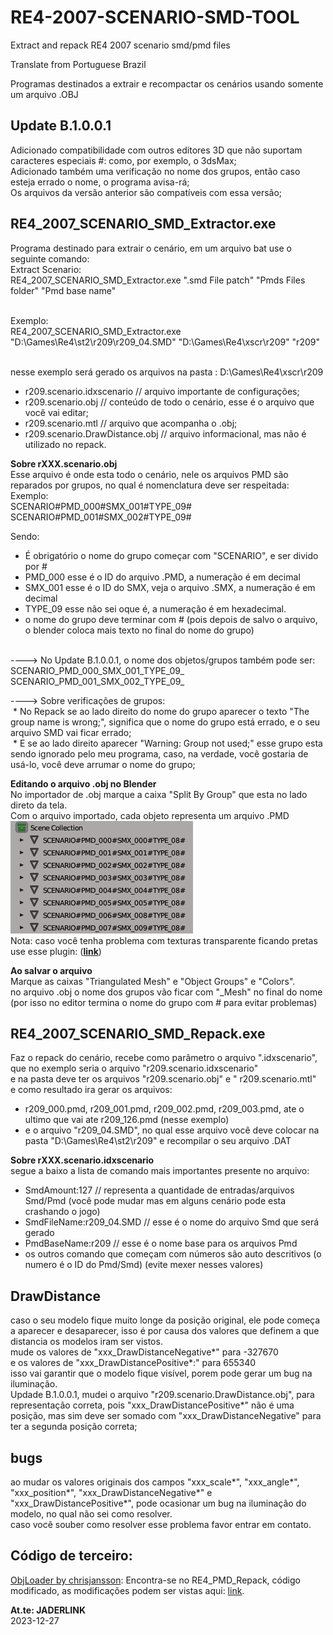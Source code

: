 # RE4-2007-SCENARIO-SMD-TOOL
Extract and repack RE4 2007 scenario smd/pmd files

Translate from Portuguese Brazil

Programas destinados a extrair e recompactar os cenários usando somente um arquivo .OBJ

## Update B.1.0.0.1

Adicionado compatibilidade com outros editores 3D que não suportam caracteres especiais #: como, por exemplo, o 3dsMax;
<br> Adicionado também uma verificação no nome dos grupos, então caso esteja errado o nome, o programa avisa-rá;
<br> Os arquivos da versão anterior são compatíveis com essa versão;

 ## RE4_2007_SCENARIO_SMD_Extractor.exe

Programa destinado para extrair o cenário, em um arquivo bat use o seguinte comando:
<br>Extract Scenario:
<br>RE4_2007_SCENARIO_SMD_Extractor.exe ".smd File patch" "Pmds Files folder" "Pmd base name"

<br>Exemplo:
<br>RE4_2007_SCENARIO_SMD_Extractor.exe "D:\Games\Re4\st2\r209\r209_04.SMD" "D:\Games\Re4\xscr\r209" "r209"

<br> nesse exemplo será gerado os arquivos na pasta : D:\Games\Re4\xscr\r209

* r209.scenario.idxscenario  // arquivo importante de configurações;
* r209.scenario.obj // conteúdo de todo o cenário, esse é o arquivo que você vai editar;
* r209.scenario.mtl // arquivo que acompanha o .obj;
* r209.scenario.DrawDistance.obj // arquivo informacional, mas não é utilizado no repack.

**Sobre rXXX.scenario.obj**
<br>Esse arquivo é onde esta todo o cenário, nele os arquivos PMD são reparados por grupos, no qual é nomenclatura deve ser respeitada:
<br> Exemplo:
<br> SCENARIO#PMD_000#SMX_001#TYPE_09#
<br> SCENARIO#PMD_001#SMX_002#TYPE_09#

Sendo:
* É obrigatório o nome do grupo começar com "SCENARIO", e ser divido por #
* PMD_000 esse é o ID do arquivo .PMD, a numeração é em decimal
* SMX_001 esse é o ID do SMX, veja o arquivo .SMX,  a numeração é em decimal
* TYPE_09 esse não sei oque é, a numeração é em hexadecimal.
* o nome do grupo deve terminar com # (pois depois de salvo o arquivo, o blender coloca mais texto no final do nome do grupo)

<br> ----> No Update B.1.0.0.1, o nome dos objetos/grupos também pode ser:
<br> SCENARIO\_PMD\_000\_SMX\_001\_TYPE\_09\_
<br> SCENARIO\_PMD\_001\_SMX\_002\_TYPE\_09\_

 ----> Sobre verificações de grupos:
<br> * No Repack se ao lado direito do nome do grupo aparecer o texto "The group name is wrong;", significa que o nome do grupo está errado, e o seu arquivo SMD vai ficar errado;
<br> * E se ao lado direito aparecer "Warning: Group not used;" esse grupo esta sendo ignorado pelo meu programa, caso, na verdade, você gostaria de usá-lo, você deve arrumar o nome do grupo;

**Editando o arquivo .obj no Blender**
<br>No importador de .obj marque a caixa "Split By Group" que esta no lado direto da tela.
<br>Com o arquivo importado, cada objeto representa um arquivo .PMD
<br>![Groups](Groups.png)
<br>Nota: caso você tenha problema com texturas transparente ficando pretas use esse plugin: (**[link](https://github.com/JADERLINK/Blender_Transparency_Fix_Plugin)**) 

**Ao salvar o arquivo**
<br>Marque as caixas "Triangulated Mesh" e "Object Groups" e "Colors".
<br> no arquivo .obj o nome dos grupos vão ficar com "_Mesh" no final do nome (por isso no editor termina o nome do grupo com # para evitar problemas)

## RE4_2007_SCENARIO_SMD_Repack.exe
Faz o repack do cenário, recebe como parâmetro o arquivo ".idxscenario", 
<br>que no exemplo seria o arquivo "r209.scenario.idxscenario"
<br>e na pasta deve ter os arquivos "r209.scenario.obj" e " r209.scenario.mtl"
<br> e como resultado ira gerar os arquivos:
* r209_000.pmd, r209_001.pmd, r209_002.pmd, r209_003.pmd, ate o ultimo que vai ate r209_126.pmd (nesse exemplo)
* e o arquivo "r209_04.SMD", no qual esse arquivo você deve colocar na pasta "D:\Games\Re4\st2\r209" e recompilar o seu arquivo .DAT


**Sobre rXXX.scenario.idxscenario**
<br>segue a baixo a lista de comando mais importantes presente no arquivo:

* SmdAmount:127 // representa a quantidade de entradas/arquivos Smd/Pmd (você pode mudar mas em alguns cenário pode esta crashando o jogo)
* SmdFileName:r209_04.SMD // esse é o nome do arquivo Smd que será gerado
* PmdBaseName:r209 // esse é o nome base para os arquivos Pmd
* os outros comando que começam com números são auto descritivos (o numero é o ID do Pmd/Smd) (evite mexer nesses valores)

## DrawDistance
caso o seu modelo fique muito longe da posição original, ele pode começa a aparecer e desaparecer, isso é por causa dos valores que definem a que distancia os modelos iram ser vistos.
<br> mude os valores de "xxx_DrawDistanceNegative*" para -327670
<br> e os valores de "xxx_DrawDistancePositive*:" para 655340
<br> isso vai garantir que o modelo fique visível, porem pode gerar um bug na iluminação.
<br> Updade B.1.0.0.1, mudei o arquivo "r209.scenario.DrawDistance.obj", para representação correta, pois "xxx_DrawDistancePositive*" não é uma posição, mas sim deve ser somado com "xxx_DrawDistanceNegative" para ter a segunda posição correta;


## bugs
ao mudar os valores originais dos campos "xxx_scale*", "xxx_angle*", "xxx_position*", "xxx_DrawDistanceNegative*" e "xxx_DrawDistancePositive*", pode ocasionar um bug na iluminação do modelo, no qual não sei como resolver.
<br> caso você souber como resolver esse problema favor entrar em contato.

## Código de terceiro:

[ObjLoader by chrisjansson](https://github.com/chrisjansson/ObjLoader):
Encontra-se no RE4_PMD_Repack, código modificado, as modificações podem ser vistas aqui: [link](https://github.com/JADERLINK/ObjLoader).

**At.te: JADERLINK**
<br>2023-12-27
